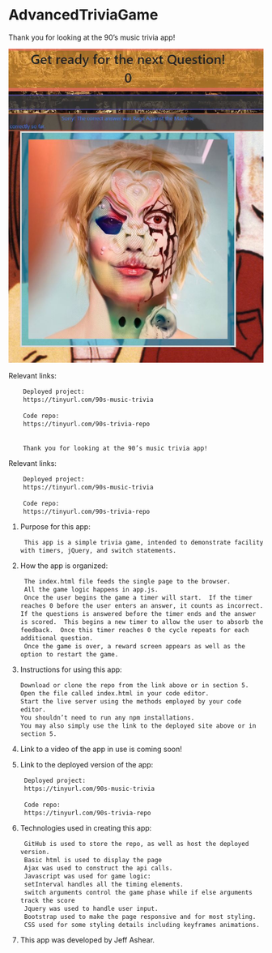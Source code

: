 # AdvancedTriviaGame


Thank you for looking at the 90’s music trivia app!

![Welcome](./assets/images/AdvancedTrivia1.JPG)

Relevant links:
		
		Deployed project:
		https://tinyurl.com/90s-music-trivia

		Code repo:
		https://tinyurl.com/90s-trivia-repo


        Thank you for looking at the 90’s music trivia app!

Relevant links:
		
		Deployed project:
		https://tinyurl.com/90s-music-trivia

		Code repo:
		https://tinyurl.com/90s-trivia-repo





1. Purpose for this app:

    	This app is a simple trivia game, intended to demonstrate facility with timers, jQuery, and switch statements. 


2. How the app is organized:

        The index.html file feeds the single page to the browser.
        All the game logic happens in app.js.
        Once the user begins the game a timer will start.  If the timer reaches 0 before the user enters an answer, it counts as incorrect.  If the questions is answered before the timer ends and the answer is scored.  This begins a new timer to allow the user to absorb the feedback.  Once this timer reaches 0 the cycle repeats for each additional question.
        Once the game is over, a reward screen appears as well as the option to restart the game.

3.  Instructions for using this app:

        Download or clone the repo from the link above or in section 5.
        Open the file called index.html in your code editor.
        Start the live server using the methods employed by your code editor.
        You shouldn’t need to run any npm installations.
        You may also simply use the link to the deployed site above or in section 5.
	

4. Link to a video of the app in use is coming soon!

5. Link to the deployed version of the app:

	    Deployed project:
		https://tinyurl.com/90s-music-trivia

		Code repo:
		https://tinyurl.com/90s-trivia-repo


6. Technologies used in creating this app:

        GitHub is used to store the repo, as well as host the deployed version.
        Basic html is used to display the page
        Ajax was used to construct the api calls.
        Javascript was used for game logic:
        setInterval handles all the timing elements.
        switch arguments control the game phase while if else arguments track the score 
        Jquery was used to handle user input.
        Bootstrap used to make the page responsive and for most styling.
        CSS used for some styling details including keyframes animations.
	


7. This app was developed by Jeff Ashear.



